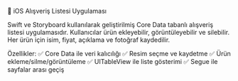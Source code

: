 📱 iOS Alışveriş Listesi Uygulaması

Swift ve Storyboard kullanılarak geliştirilmiş Core Data tabanlı alışveriş listesi uygulamasıdır. Kullanıcılar ürün ekleyebilir, görüntüleyebilir ve silebilir. Her ürün için isim, fiyat, açıklama ve fotoğraf kaydedilir.

Özellikler:
✅ Core Data ile veri kalıcılığı
✅ Resim seçme ve kaydetme
✅ Ürün ekleme/silme/görüntüleme
✅ UITableView ile liste gösterimi
✅ Segue ile sayfalar arası geçiş
